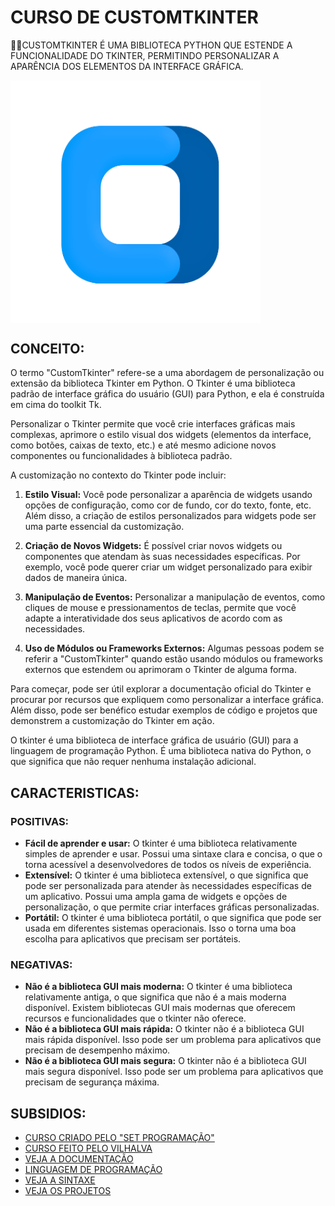 # CURSO DE CUSTOMTKINTER
👨‍⚖️CUSTOMTKINTER É UMA BIBLIOTECA PYTHON QUE ESTENDE A FUNCIONALIDADE DO TKINTER, PERMITINDO PERSONALIZAR A APARÊNCIA DOS ELEMENTOS DA INTERFACE GRÁFICA.

<img src="FOTO.png" align="center" width="400"> <br>

## CONCEITO:
O termo "CustomTkinter" refere-se a uma abordagem de personalização ou extensão da biblioteca Tkinter em Python. O Tkinter é uma biblioteca padrão de interface gráfica do usuário (GUI) para Python, e ela é construída em cima do toolkit Tk.

Personalizar o Tkinter permite que você crie interfaces gráficas mais complexas, aprimore o estilo visual dos widgets (elementos da interface, como botões, caixas de texto, etc.) e até mesmo adicione novos componentes ou funcionalidades à biblioteca padrão.

A customização no contexto do Tkinter pode incluir:

1. **Estilo Visual:**
   Você pode personalizar a aparência de widgets usando opções de configuração, como cor de fundo, cor do texto, fonte, etc. Além disso, a criação de estilos personalizados para widgets pode ser uma parte essencial da customização.

2. **Criação de Novos Widgets:**
   É possível criar novos widgets ou componentes que atendam às suas necessidades específicas. Por exemplo, você pode querer criar um widget personalizado para exibir dados de maneira única.

3. **Manipulação de Eventos:**
   Personalizar a manipulação de eventos, como cliques de mouse e pressionamentos de teclas, permite que você adapte a interatividade dos seus aplicativos de acordo com as necessidades.

4. **Uso de Módulos ou Frameworks Externos:**
   Algumas pessoas podem se referir a "CustomTkinter" quando estão usando módulos ou frameworks externos que estendem ou aprimoram o Tkinter de alguma forma.

Para começar, pode ser útil explorar a documentação oficial do Tkinter e procurar por recursos que expliquem como personalizar a interface gráfica. Além disso, pode ser benéfico estudar exemplos de código e projetos que demonstrem a customização do Tkinter em ação.

O tkinter é uma biblioteca de interface gráfica de usuário (GUI) para a linguagem de programação Python. É uma biblioteca nativa do Python, o que significa que não requer nenhuma instalação adicional.

## CARACTERISTICAS:
### POSITIVAS:
* **Fácil de aprender e usar:** O tkinter é uma biblioteca relativamente simples de aprender e usar. Possui uma sintaxe clara e concisa, o que o torna acessível a desenvolvedores de todos os níveis de experiência.
* **Extensível:** O tkinter é uma biblioteca extensível, o que significa que pode ser personalizada para atender às necessidades específicas de um aplicativo. Possui uma ampla gama de widgets e opções de personalização, o que permite criar interfaces gráficas personalizadas.
* **Portátil:** O tkinter é uma biblioteca portátil, o que significa que pode ser usada em diferentes sistemas operacionais. Isso o torna uma boa escolha para aplicativos que precisam ser portáteis.

### NEGATIVAS:
* **Não é a biblioteca GUI mais moderna:** O tkinter é uma biblioteca relativamente antiga, o que significa que não é a mais moderna disponível. Existem bibliotecas GUI mais modernas que oferecem recursos e funcionalidades que o tkinter não oferece.
* **Não é a biblioteca GUI mais rápida:** O tkinter não é a biblioteca GUI mais rápida disponível. Isso pode ser um problema para aplicativos que precisam de desempenho máximo.
* **Não é a biblioteca GUI mais segura:** O tkinter não é a biblioteca GUI mais segura disponível. Isso pode ser um problema para aplicativos que precisam de segurança máxima.

## SUBSIDIOS:
- [CURSO CRIADO PELO "SET PROGRAMAÇÃO"](https://youtube.com/playlist?list=PL6KTZQDPGs5gZYtK9YblxA-Te9wQM8mdb&si=57TCJnH5rxLg1gNy)
- [CURSO FEITO PELO VILHALVA](https://github.com/VILHALVA)
- [VEJA A DOCUMENTAÇÃO](https://github.com/TomSchimansky/CustomTkinter)
- [LINGUAGEM DE PROGRAMAÇÃO](https://github.com/VILHALVA/CURSO-DE-PYTHON)
- [VEJA A SINTAXE](./SINTAXE.md)
- [VEJA OS PROJETOS](https://github.com/VILHALVA?tab=repositories&q=topic:CUSTOMTKINTER)

